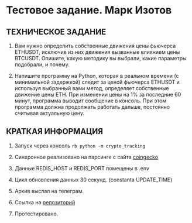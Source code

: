# Тестовое задание. Марк Изотов

## ТЕХНИЧЕСКОЕ ЗАДАНИЕ

1. Вам нужно определить собственные движения цены фьючерса ETHUSDT, исключив из них движения вызванные влиянием цены BTCUSDT. Опишите, какую методику вы выбрали, какие параметры подобрали, и почему.

2. Напишите программу на Python, которая в реальном времени (с минимальной задержкой) следит за ценой фьючерса ETHUSDT и используя выбранный вами метод, определяет собственные движение цены ETH. При изменении цены на 1% за последние 60 минут, программа выводит сообщение в консоль. При этом программа должна продолжать работать дальше, постоянно считывая актуальную цену.

## КРАТКАЯ ИНФОРМАЦИЯ

1. Запуск через консоль ```rb python -m crypto_tracking```

2. Синхронное реализовано на парсинге с сайта [coingecko](https://www.coingecko.com/en/coins/ethereum.md)

3. Данные REDIS_HOST и REDIS_PORT помещены в .env

4. Цикл обновления данных 30 секунд. (constanta UPDATE_TIME)

5. Архив выслал на телеграм.

6. Ссылка на [репозиторий](https://github.com/Markinmarch/continuous-parsing.md)

7. Протестировано.
